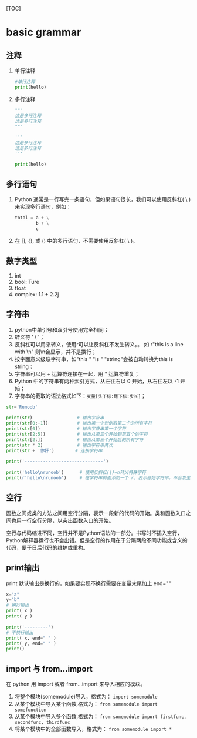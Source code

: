 [TOC]

# basic grammar

## 注释

1. 单行注释
   
   ```python
   #单行注释
   print(hello)
   ```

2. 多行注释
   
   ```python
   """
   这是多行注释
   这是多行注释
   """

   '''
   这是多行注释
   这是多行注释
   '''

   print(hello)
   ```
  
## 多行语句

1. Python 通常是一行写完一条语句，但如果语句很长，我们可以使用反斜杠( \ )来实现多行语句，例如：

   ```python
   total = a + \
           b + \
           c
   ```

2. 在 [], {}, 或 () 中的多行语句，不需要使用反斜杠( \ )。

## 数字类型

1. int
2. bool: Ture
3. float
4. complex: 1.1 + 2.2j
   
## 字符串

1. python中单引号和双引号使用完全相同；
2. 转义符 ' \ '；
3. 反斜杠可以用来转义，使用r可以让反斜杠不发生转义。。 如 r"this is a line with \n" 则\n会显示，并不是换行；
4. 按字面意义级联字符串，如"this " "is " "string"会被自动转换为this is string；
5. 字符串可以用 + 运算符连接在一起，用 * 运算符重复；
6. Python 中的字符串有两种索引方式，从左往右以 0 开始，从右往左以 -1 开始；
7. 字符串的截取的语法格式如下：`变量[头下标:尾下标:步长]`；
    
```python
str='Runoob'
 
print(str)                 # 输出字符串
print(str[0:-1])           # 输出第一个到倒数第二个的所有字符
print(str[0])              # 输出字符串第一个字符
print(str[2:5])            # 输出从第三个开始到第五个的字符
print(str[2:])             # 输出从第三个开始后的所有字符
print(str * 2)             # 输出字符串两次
print(str + '你好')        # 连接字符串
 
print('------------------------------')
 
print('hello\nrunoob')      # 使用反斜杠(\)+n转义特殊字符
print(r'hello\nrunoob')     # 在字符串前面添加一个 r，表示原始字符串，不会发生转义
```

## 空行

函数之间或类的方法之间用空行分隔，表示一段新的代码的开始。类和函数入口之间也用一行空行分隔，以突出函数入口的开始。

空行与代码缩进不同，空行并不是Python语法的一部分。书写时不插入空行，Python解释器运行也不会出错。但是空行的作用在于分隔两段不同功能或含义的代码，便于日后代码的维护或重构。

## print输出

print 默认输出是换行的，如果要实现不换行需要在变量末尾加上 end=""

```python
x="a"
y="b"
# 换行输出
print( x )
print( y )
 
print('---------')
# 不换行输出
print( x, end=" " )
print( y, end=" " )
print()
```

## import 与 from...import

在 python 用 import 或者 from...import 来导入相应的模块。

1. 将整个模块(somemodule)导入，格式为： `import somemodule`
2. 从某个模块中导入某个函数,格式为： `from somemodule import somefunction`
3. 从某个模块中导入多个函数,格式为： `from somemodule import firstfunc, secondfunc, thirdfunc`
4. 将某个模块中的全部函数导入，格式为： `from somemodule import *`
   
